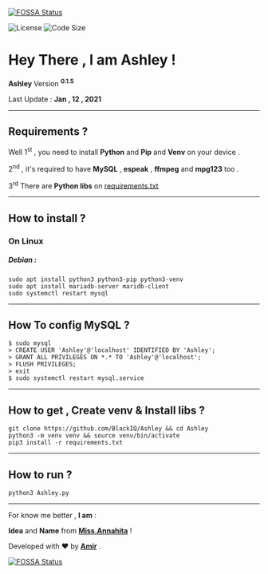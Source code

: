 [![FOSSA Status](https://app.fossa.com/api/projects/git%2Bgithub.com%2FBlackIQ%2FAshley.svg?type=shield)](https://app.fossa.com/projects/git%2Bgithub.com%2FBlackIQ%2FAshley?ref=badge_shield)

<html>
  <body>
    <img src="https://img.shields.io/github/license/BlackIQ/Ashley?style=flat-square" alt="License"/>
    <img src="https://img.shields.io/github/languages/code-size/BlackIQ/Ashley?style=flat-square" alt="Code Size"/>
    <h1>Hey There , I am Ashley !</h1>
    <p><b>Ashley</b> Version <sup><b>0.1.5</b></sup></p>
    <p>Last Update : <b>Jan , 12 , 2021</b></p>
    <hr>
    <h2>Requirements ?</h2>
    <p>Well 1<sup>st</sup> , you need to install <b>Python</b> and <b>Pip</b> and <b>Venv</b> on your device .</p>
    <p>2<sup>nd</sup> , it's required to have <b>MySQL</b> , <b>espeak</b> , <b>ffmpeg</b> and <b>mpg123</b> too .</p>
    <p>3<sup>rd</sup> There are <b>Python libs</b> on <a href="https://github.com/BlackIQ/Ashley/blob/main/requirements.txt">requirements.txt</a></p>
    <hr>
    <h2>How to install ?</h2>
    <h3>On Linux</h3>
    <h5>Debian : </h5>
    <code>sudo apt install python3 python3-pip python3-venv</code>
    <br>
    <code>sudo apt install mariadb-server maridb-client</code>
    <br>
    <code>sudo systemctl restart mysql</code>
    <hr>
    <h2>How To config MySQL ?</h2>
    <code>$ sudo mysql</code>
    <br>
    <code>> CREATE USER 'Ashley'@'localhost' IDENTIFIED BY 'Ashley';</code>
    <br>
    <code>> GRANT ALL PRIVILEGES ON *.* TO 'Ashley'@'localhost';</code>
    <br>
    <code>> FLUSH PRIVILEGES;</code>
    <br>
    <code>> exit</code>
    <br>
    <code>$ sudo systemctl restart mysql.service</code>
    <hr>
    <h2>How to get , Create venv & Install libs ?</h2>
    <code>git clone https://github.com/BlackIQ/Ashley && cd Ashley</code>
    <br>
    <code>python3 -m venv venv && source venv/bin/activate</code>
    <br>
    <code>pip3 install -r requirements.txt</code>
    <hr>
    <h2>How to run ?</h2>
    <code>python3 Ashley.py</code>
    <hr>
    <p>For know me better , <b>I am</b> :</p>
    <p><b>Idea</b> and <b>Name</b> from <b><a href="https://github.com/Annahita2004">Miss.Annahita</a></b> !</p>
    <p>Developed with &hearts; by <b><a href="https://github.com/BlackIQ">Amir</a></b> .<p>
  </body>
</html>


[![FOSSA Status](https://app.fossa.com/api/projects/git%2Bgithub.com%2FBlackIQ%2FAshley.svg?type=large)](https://app.fossa.com/projects/git%2Bgithub.com%2FBlackIQ%2FAshley?ref=badge_large)